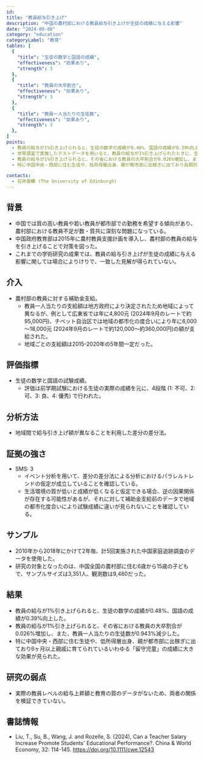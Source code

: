```yaml
---
id: 
title: "教員給与引き上げ"
description: "中国の農村部における教員給与引き上げが生徒の成績に与える影響"
date: "2024-09-08"
category: "education"
categoryLabel: "教育"
tables: [
  {
    "title": "生徒の数学と国語の成績",
    "effectiveness": "効果あり",
    "strength": 3
  },
  {
    "title": "教員の大卒割合",
    "effectiveness": "効果あり",
    "strength": 3
  },
  {
    "title": "教員一人当たりの生徒数",
    "effectiveness": "効果あり",
    "strength": 3
  },
]
points:
  - 教員の給与が1%引き上げられると、生徒の数学の成績が0.48%、国語の成績が0.39%向上した。
  - 世帯調査で実施したテストデータを用いると、教員の給与が1%引き上げられたときに、生徒の標準テストの数学の点数が8.42%、国語の点数が8.49%向上した。
  - 教員の給与が1%引き上げられると、その省における教員の大卒割合が0.026%増加し、また、教員一人当たりの生徒数が0.943%減少した。
  - 特に中国中央・西部に住む生徒や、低所得層出身、親が都市部に出稼ぎに出ており長期的に親戚に育てられているいわゆる「留守児童」の成績向上に大きな効果が見られた。

contacts:
  - 石井俊輔 (The University of Edinburgh)
---
```


## 背景
- 中国では質の高い教員や若い教員が都市部での勤務を希望する傾向があり、農村部における教員不足が数・質共に深刻な問題になっている。
- 中国政府教育部は2015年に農村教員支援計画を導入し、農村部の教員の給与を引き上げることで対策を図った。
- これまでの学術研究の成果では、教員の給与引き上げが生徒の成績に与える影響に関しては場合によりけりで、一致した見解が得られていない。

## 介入
- 農村部の教員に対する補助金支給。
  - 教員一人当たりの支給額は地方政府により決定されたため地域によって異なるが、例として広東省では年に4,800元 (2024年9月のレートで約95,000円)、チベット自治区では地域の都市化の度合いにより年に6,000～18,000元 (2024年9月のレートで約120,000～約360,000円)の額が支給された。
  - 地域ごとの支給額は2015-2020年の5年間一定だった。

## 評価指標
- 生徒の数学と国語の試験成績。
  - 評価は前学期試験における生徒の実際の成績を元に、4段階 (1: 不可、2: 可、3: 良、4: 優秀) で行われた。

## 分析方法
- 地域間で給与引き上げ額が異なることを利用した差分の差分法。

## 証拠の強さ
- SMS: 3
  - イベント分析を用いて、差分の差分法による分析におけるパラレルトレンドの仮定が成立していることを確認している。
  - 生活環境の質が低いと成績が低くなると仮定できる場合、逆の因果関係が存在する可能性があるが、それに対して補助金支給前のデータで地域の都市化度合いにより試験成績に違いが見られないことを確認している。

## サンプル
- 2010年から2018年にかけて2年毎、計5回実施された中国家庭追跡調査のデータを使用した。
- 研究の対象となったのは、中国全国の農村部に住む6歳から15歳の子どもで、サンプルサイズは3,351人、観測数は9,480だった。

## 結果
- 教員の給与が1%引き上げられると、生徒の数学の成績が0.48%、国語の成績が0.39%向上した。
- 教員の給与が1%引き上げられると、その省における教員の大卒割合が0.026%増加し、また、教員一人当たりの生徒数が0.943%減少した。
- 特に中国中央・西部に住む生徒や、低所得層出身、親が都市部に出稼ぎに出ており6ヶ月以上親戚に育てられているいわゆる「留守児童」の成績に大きな効果が見られた。

## 研究の弱点
- 実際の教員レベルの給与上昇額と教育の質のデータがないため、両者の関係を検証できていない。

## 書誌情報
- Liu, T., Su, B., Wang, J. and Rozelle, S. (2024), Can a Teacher Salary Increase Promote Students' Educational Performance?. China & World Economy, 32: 114-145. https://doi.org/10.1111/cwe.12543
